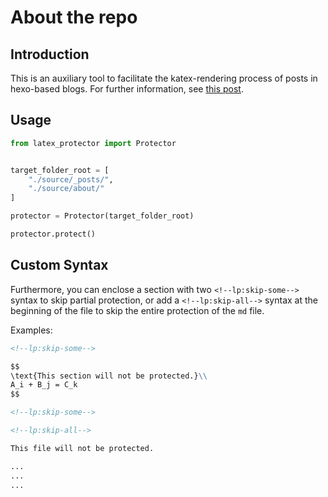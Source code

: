 # About the repo

## Introduction

This is an auxiliary tool to facilitate the katex-rendering process of posts in hexo-based blogs.
For further information, see [this post](https://phantom0174.github.io/2023/01/lightweight_hexo_latex_rendering/).

## Usage

```py
from latex_protector import Protector


target_folder_root = [
    "./source/_posts/",
    "./source/about/"
]

protector = Protector(target_folder_root)

protector.protect()
```

## Custom Syntax

Furthermore, you can enclose a section with two `<!--lp:skip-some-->` syntax to skip partial protection,
or add a `<!--lp:skip-all-->` syntax at the beginning of the file to skip the entire protection of the `md` file.

Examples:

```md
<!--lp:skip-some-->

$$
\text{This section will not be protected.}\\
A_i + B_j = C_k
$$

<!--lp:skip-some-->
```

```md
<!--lp:skip-all-->

This file will not be protected.

...
...
...

```
